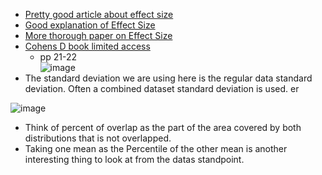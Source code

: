 + [Pretty good article about effect size](https://meera.snre.umich.edu/power-analysis-statistical-significance-effect-size)
+ [Good explanation of Effect Size](https://www.youtube.com/watch?app=desktop&v=tTgouKMz-eI)
+ [More thorough paper on Effect Size](http://www.bwgriffin.com/gsu/courses/edur9131/content/EffectSizeBecker.pdf)
+ [Cohens D book limited access](https://onedrive.live.com/?cid=BF11E46C828507B3&id=BF11E46C828507B3%21232838&parId=BF11E46C828507B3%21232837&o=OneUp)
   + pp 21-22       
![image](https://user-images.githubusercontent.com/21141607/163121061-7fcee4a1-fcec-45ee-8b28-0538953cfff4.png)     
+ The standard deviation we are using here is the regular data standard deviation. Often a combined dataset standard deviation is used. er

![image](https://user-images.githubusercontent.com/21141607/163121095-26ff6cd4-c2b2-4732-9073-4d2c0cdf5d19.png)    

+ Think of percent of overlap as the part of the area covered by both distributions that is not overlapped. 
+ Taking one mean as the Percentile of the other mean is another interesting thing to look at from the datas standpoint. 


